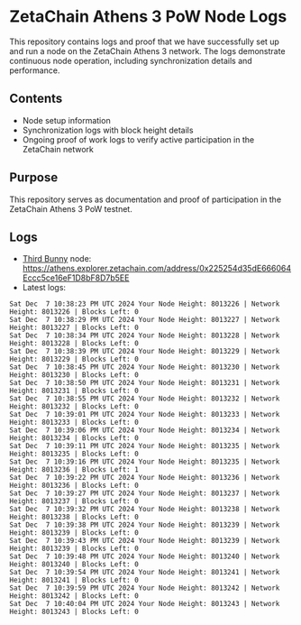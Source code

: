 # ZetaChain Athens 3 PoW Node Logs
This repository contains logs and proof that we have successfully set up and run a node on the ZetaChain Athens 3 network. The logs demonstrate continuous node operation, including synchronization details and performance.

## Contents
- Node setup information
- Synchronization logs with block height details
- Ongoing proof of work logs to verify active participation in the ZetaChain network

## Purpose
This repository serves as documentation and proof of participation in the ZetaChain Athens 3 PoW testnet.

## Logs

- [Third Bunny](https://thirdbunny.xyz/) node: https://athens.explorer.zetachain.com/address/0x225254d35dE666064Eccc5ce16eF1D8bF8D7b5EE
- Latest logs:
```
Sat Dec  7 10:38:23 PM UTC 2024 Your Node Height: 8013226 | Network Height: 8013226 | Blocks Left: 0
Sat Dec  7 10:38:29 PM UTC 2024 Your Node Height: 8013227 | Network Height: 8013227 | Blocks Left: 0
Sat Dec  7 10:38:34 PM UTC 2024 Your Node Height: 8013228 | Network Height: 8013228 | Blocks Left: 0
Sat Dec  7 10:38:39 PM UTC 2024 Your Node Height: 8013229 | Network Height: 8013229 | Blocks Left: 0
Sat Dec  7 10:38:45 PM UTC 2024 Your Node Height: 8013230 | Network Height: 8013230 | Blocks Left: 0
Sat Dec  7 10:38:50 PM UTC 2024 Your Node Height: 8013231 | Network Height: 8013231 | Blocks Left: 0
Sat Dec  7 10:38:55 PM UTC 2024 Your Node Height: 8013232 | Network Height: 8013232 | Blocks Left: 0
Sat Dec  7 10:39:01 PM UTC 2024 Your Node Height: 8013233 | Network Height: 8013233 | Blocks Left: 0
Sat Dec  7 10:39:06 PM UTC 2024 Your Node Height: 8013234 | Network Height: 8013234 | Blocks Left: 0
Sat Dec  7 10:39:11 PM UTC 2024 Your Node Height: 8013235 | Network Height: 8013235 | Blocks Left: 0
Sat Dec  7 10:39:16 PM UTC 2024 Your Node Height: 8013235 | Network Height: 8013236 | Blocks Left: 1
Sat Dec  7 10:39:22 PM UTC 2024 Your Node Height: 8013236 | Network Height: 8013236 | Blocks Left: 0
Sat Dec  7 10:39:27 PM UTC 2024 Your Node Height: 8013237 | Network Height: 8013237 | Blocks Left: 0
Sat Dec  7 10:39:32 PM UTC 2024 Your Node Height: 8013238 | Network Height: 8013238 | Blocks Left: 0
Sat Dec  7 10:39:38 PM UTC 2024 Your Node Height: 8013239 | Network Height: 8013239 | Blocks Left: 0
Sat Dec  7 10:39:43 PM UTC 2024 Your Node Height: 8013239 | Network Height: 8013239 | Blocks Left: 0
Sat Dec  7 10:39:48 PM UTC 2024 Your Node Height: 8013240 | Network Height: 8013240 | Blocks Left: 0
Sat Dec  7 10:39:54 PM UTC 2024 Your Node Height: 8013241 | Network Height: 8013241 | Blocks Left: 0
Sat Dec  7 10:39:59 PM UTC 2024 Your Node Height: 8013242 | Network Height: 8013242 | Blocks Left: 0
Sat Dec  7 10:40:04 PM UTC 2024 Your Node Height: 8013243 | Network Height: 8013243 | Blocks Left: 0
```
